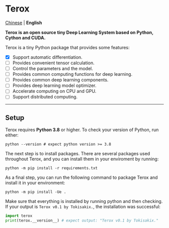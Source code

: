 # Terox

[Chinese](README_cn.md) | **English**

**Terox is an open source tiny Deep Learning System based on Python, Cython and CUDA.**

Terox is a tiny Python package that provides some features:
- [x] Support automatic differentiation.
- [ ] Provides convenient tensor calculation.
- [ ] Control the parameters and the model.
- [ ] Provides common computing functions for deep learning.
- [ ] Provides common deep learning components.
- [ ] Provides deep learning model optimizer.
- [ ] Accelerate computing on CPU and GPU.
- [ ] Support distributed computing.

---

## Setup

Terox requires **Python 3.8** or higher. To check your version of Python, run either:

```Shell
python --version # expect python version >= 3.8
```

The next step is to install packages. There are several packages used throughout Terox, and you can install them in your enviroment by running:

```Shell
python -m pip install -r requirements.txt
```

As a final step, you can run the following command to package Terox and install it in your environment:

```Shell
python -m pip install -Ue .
```

Make sure that everything is installed by running python and then checking. If your output is `Terox v0.1 by Tokisakix.`, the installation was successful:

```Python
import terox
print(terox.__version__) # expect output: "Terox v0.1 by Tokisakix."